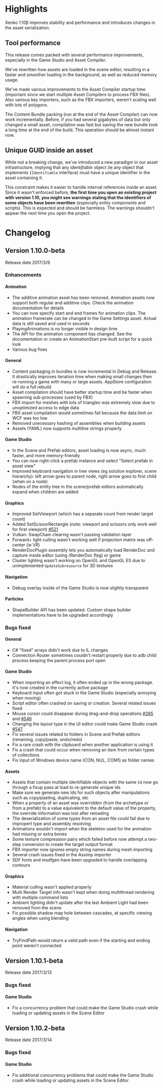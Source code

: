 # Highlights

Xenko 1.10β improves stability and performance and introduces changes in the asset serialization.

## Tool performance

This release comes packed with several performance improvements, especially in the Game Studio and Asset Compiler.

We've rewritten how assets are loaded in the scene editor, resulting in a faster and smoother loading in the background, as well as reduced memory usage.

We've made various improvements to the Asset Compiler startup time (important since we start multiple Asset Compilers to process FBX files). Also various key importers, such as the FBX importers, weren't scaling well with lots of polygons.

The Content Bundle packing (run at the end of the Asset Compiler) can now work incrementally. Before, if you had several gigabytes of data but only changed a small asset, compilation was fast but saving the new bundle took a long time at the end of the build. This operation should be almost instant now.

## Unique GUID inside an asset

While not a breaking change, we've introduced a new paradigm in our asset infrastructure, implying that any _identifiable_ object (ie any object that implements `IIdentifiable` interface) must have a unique identifier in the asset containing it.

This constraint makes it easier to handle internal references inside an asset. Since it wasn't enforced before, **the first time you open an existing project with version 1.10, you might see warnings stating that the identifiers of some objects have been rewritten** (especially entity components and scripts). This is expected and should be harmless. The warnings shouldn't appear the next time you open the project.

# Changelog

## Version 1.10.0-beta

Release date 2017/3/9

### Enhancements

#### Animation

* The additive animation asset has been removed. Animation assets now support both regular and additive clips. Check the animation documentation for details
* You can now specify start and end frames for animation clips. The animation framerate can be changed in the Game Settings asset. Actual data is still saved and used in seconds
* PlayingAnimations is no longer visible in design time
* The API for the animation component has changed. See the documentation or create an AnimationStart pre-built script for a quick look
* Various bug fixes

#### General

* Content packaging in bundles is now incremental in Debug and Release. It drastically improves iteration time when making small changes then re-running a game with many or large assets. AppStore configuration will do a full rebuild
* Asset compilation should have better startup time and be faster when spawning sub-processes (used by FBX)
* FBX import for meshes with lots of triangles was extremely slow due to unoptimized access to edge data
* FBX asset compilation would sometimes fail because the data limit on WCF was too low
* Removed unecessary hashing of assemblies when building assets
* Assets (YAML) now supports multiline strings properly

#### Game Studio

* In the Scene and Prefab editors, asset loading is now async, much faster, and more memory-friendly
* You can now right-click a prefab instance and select "Select prefab in asset view"
* Improved keyboard navigation in tree views (eg solution explorer, scene hierarchy): left arrow goes to parent node, right arrow goes to first child (when on a node)
* Nodes of the entity tree in the scene/prefab editors automatically expand when children are added

#### Graphics

* Improved SetViewport (which has a separate count from render target count)
* Added SetScissorRectangle (note: viewport and scissors only work well for first viewport) [#521](https://github.com/SiliconStudio/xenko/issues/521)
* Vulkan: SwapChain clearing wasn't passing validation layer
* Forward+ light culling wasn't working well if projection matrix was off-center (ie VR)
* RenderDocPlugin assembly lets you automatically load RenderDoc and capture inside editor (using /RenderDoc flag) or game
* Cluster lighting wasn't working on OpenGL and OpenGL ES due to unimplemented `UpdateSubresource` for 3D textures

#### Navigation

* Debug overlay inside of the Game Studio is now slightly transparent

#### Particles

* ShapeBuilder API has been updated. Custom shape builder implementations have to be upgraded accordingly

### Bugs fixed

#### General

* C# "fixed" arrays didn't work due to IL changes
* Connection Router sometimes couldn't restart properly due to adb child process keeping the parent process port open

#### Game Studio

* When importing an effect log, it often ended up in the wrong package. It's now created in the currently active package
* Keyboard input often got stuck in the Game Studio (especially annoying when moving)
* Script editor often crashed on saving or creation. Several related issues fixed
* Mouse cursor could disappear during drag-and-drop operations [#385](https://github.com/SiliconStudio/xenko/issues/385) and [#546](https://github.com/SiliconStudio/xenko/issues/546)
* Changing the layout type in the UI editor could make Game Studio crash [#547](https://github.com/SiliconStudio/xenko/issues/547)
* Fix several issues related to folders in Scene and Prefab editors (renaming, copy/paste, undo/redo)
* Fix a rare crash with the clipboard when another application is using it
* Fix a crash that could occur when removing an item from certain types of collections
* Fix input of Windows device name (CON, NUL, COM1) as folder names
 
#### Assets

* Assets that contain multiple identifiable objects with the same `Id` now go through a fixup pass at load to re-generate unique ids
* Make sure we generate new Ids for such objects after manipulations such as copy/pasting, duplicating, etc
* When a property of an asset was overridden (from the archetype or from a prefab) to a value equivalent to the default value of the property, the override information was lost after reloading
* The deserialization of some types from an asset file could fail due to impropert type and assembly resolving
* Animations wouldn't import when the skeleton used for the animation had missing or extra bones
* Some texture compression pairs which failed before now attempt a two-step conversion to create the target output format
* FBX importer now ignores empty string names during mesh importing
* Several crash issues fixed in the Assimp importer
* SDF fonts and msdfgen have been upgraded to handle overlapping contours

#### Graphics

* Material culling wasn't applied properly
* Multi Render Target info wasn't kept when doing multithread rendering with multiple command lists
* Ambient lighting didn't update after the last Ambient Light had been removed from the scene
* Fix possible shadow map hole between cascades, at specific viewing angles when using blending

#### Navigation

* TryFindPath would return a valid path even if the starting and ending point weren't connected

## Version 1.10.1-beta

Release date 2017/3/13

### Bugs fixed

#### Game Studio

* Fix a concurrency problem that could make the Game Studio crash while loading or updating assets in the Scene Editor

## Version 1.10.2-beta

Release date 2017/3/14

### Bugs fixed

#### Game Studio

* Fix additional concurrency problems that could make the Game Studio crash while loading or updating assets in the Scene Editor
